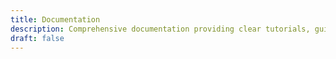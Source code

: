 ```yaml
---
title: Documentation
description: Comprehensive documentation providing clear tutorials, guides, and resources to help you learn and build faster. Explore detailed explanations, examples, and best practices.
draft: false
---
```

